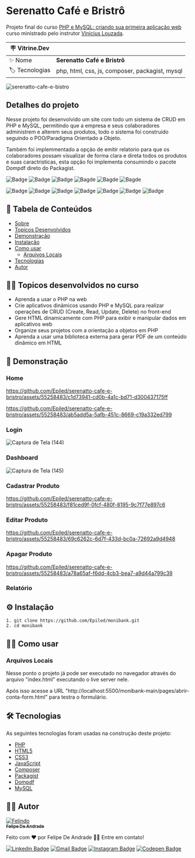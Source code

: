 # Serenatto Café e Bristrô

  Projeto final do curso <a target="_blank" href="https://cursos.alura.com.br/course/javascript-validando-formularios">PHP e MySQL: criando sua primeira aplicação web</a>
  curso ministrado pelo instrutor
  <a target="_blank" href="https://www.linkedin.com/in/vinelouzada//">Vinicius Louzada</a>.

| :placard: Vitrine.Dev |     |
| -------------  | --- |
| :sparkles: Nome        | **Serenatto Café e Bristrô**
| :label: Tecnologias | php, html, css, js, composer, packagist, mysql

<!-- Inserir imagem com a #vitrinedev ao final do link -->
![serenatto-cafe-e-bistro](https://github.com/Epiled/PHP-e-MySQL-criando-sua-primeira-aplica--o-web/assets/55258483/796093d5-4f96-4924-8909-3ffa2aba8a2d#vitrinedev)

## Detalhes do projeto

Nesse projeto foi desenvolvido um site com todo um sistema de CRUD em PHP e MySQL, permitindo que a 
empresa e seus colaboradores administrem e alterem seus produtos, todo o sistema foi construido seguindo o 
POO/Paradigma Orientado a Objeto.

Também foi implemmentado a opção de emitir relatorio para que os colaboradores possam visualizar de 
forma clara e direta todos os produtos e suas caractristicas, esta opção foi implementa consumindo o pacote Dompdf
direto do Packagist.

![Badge](https://img.shields.io/github/last-commit/Epiled/monibank?style=for-the-badge)
![Badge](https://img.shields.io/github/languages/code-size/Epiled/monibank?style=for-the-badge)
![Badge](https://img.shields.io/github/languages/count/Epiled/monibank?style=for-the-badge)
![Bagde](https://img.shields.io/badge/repo%20status-Beta-cyan?style=for-the-badge)
![Bagde](https://img.shields.io/github/v/release/Epiled/monibank?style=for-the-badge)
![Bagde](https://img.shields.io/github/license/Epiled/monibank?style=for-the-badge)

![Badge](https://img.shields.io/badge/-PHP-777BB4?style=for-the-badge&logo=php&logoColor=white)
![Badge](https://img.shields.io/badge/-HTML5-E34F26?style=for-the-badge&logo=html5&logoColor=white)
![Badge](https://img.shields.io/badge/-CSS3-1572B6?style=for-the-badge&logo=css3&logoColor=white)
![Badge](https://img.shields.io/badge/-JS-F7DF1E?style=for-the-badge&logo=javascript&logoColor=black)
![Badge](https://img.shields.io/badge/-Composer-885630?style=for-the-badge&logo=composer&logoColor=white)
![Badge](https://img.shields.io/badge/-Packagist-F28D1A?style=for-the-badge&logo=composer&logoColor=white)
![Badge](https://img.shields.io/badge/-MySQL-4479A1?style=for-the-badge&logo=mysql&logoColor=white)

<h2> 📑 Tabela de Conteúdos </h2>

<!--ts-->
   * [Sobre](#sobre)
   * [Topicos Desenvolvidos](#topicos-curso)
   * [Demonstração](#demonstracao)
   * [Instalação](#instalacao)
   * [Como usar](#como-usar)
      * [Arquivos Locais](#arquivos_locais)
   * [Tecnologias](#tecnologias)
   * [Autor](#autor)
<!--te-->

<h2 id="topicos-curso"> 👩‍🏫 Topicos desenvolvidos no curso </h2>

<!--ts-->
* Aprenda a usar o PHP na web
* Crie aplicativos dinâmicos usando PHP e MySQL para realizar operações de CRUD (Create, Read, Update, Delete) no front-end
* Gere HTML dinamicamente com PHP para exibir e manipular dados em aplicativos web
* Organize seus projetos com a orientação a objetos em PHP
* Aprenda a usar uma biblioteca externa para gerar PDF de um conteúdo dinâmico em HTML
<!--te-->

<h2 id="demonstracao"> 👀 Demonstração </h2>

<h3 id="home"> Home </h3>

https://github.com/Epiled/serenatto-cafe-e-bristro/assets/55258483/c1d73941-cd0b-4a1c-bd71-d300437175ff

https://github.com/Epiled/serenatto-cafe-e-bristro/assets/55258483/ab5add5a-5afb-451c-8669-c19a332ed799

<h3 id="login"> Login </h3>

![Captura de Tela (144)](https://github.com/Epiled/serenatto-cafe-e-bristro/assets/55258483/43325901-0e32-4578-bd1b-8398de14ed30)


<h3 id="dashboard"> Dashboard </h3>

![Captura de Tela (145)](https://github.com/Epiled/serenatto-cafe-e-bristro/assets/55258483/a53ce74b-d2c5-44c8-8f45-ec508d80dddc)

<h3 id="cadastrar-produto"> Cadastrar Produto </h3>

https://github.com/Epiled/serenatto-cafe-e-bristro/assets/55258483/f81ced9f-0fcf-480f-8195-9c7f77e897c6

<h3 id="editar-produto"> Editar Produto </h3>

https://github.com/Epiled/serenatto-cafe-e-bristro/assets/55258483/69c6262c-6d7f-433d-bc0a-72692a9d4948

<h3 id="editar-produto"> Apagar Produto </h3>

https://github.com/Epiled/serenatto-cafe-e-bristro/assets/55258483/a78a65af-f6dd-4cb3-bea7-a9d44a799c39

<h3 id="relatorio"> Relatório </h3>


<h2 id="instalacao"> ⚙ Instalação </h2>

```
1. git clone https://github.com/Epiled/monibank.git
2. cd monibank
```

<h2 id="como-usar"> 👩‍🏫 Como usar </h2>

<h3 id="arquivos_locais">Arquivos Locais</h3>
<p>Nesse ponto o projeto já pode ser executado no navegador através do arquivo "index.html" executando o live server nele.</p>

<p>Após isso acesse a URL "http://localhost:5500/monibank-main/pages/abrir-conta-form.html" para testra o formulário.</p>

<h2 id="tecnologias"> 🛠 Tecnologias </h2>

As seguintes tecnologias foram usadas na construção deste projeto:

<ul>
  <li><a href="https://www.php.net/" target="_blank">PHP</a></li>
  <li><a href="https://www.w3schools.com/html/default.asp" target="_blank">HTML5</a></li>
  <li><a href="https://www.w3schools.com/css/default.asp" target="_blank">CSS3</a></li>
  <li><a href="https://www.w3schools.com/js/default.asp" target="_blank">JavaScript</a></li>
  <li><a href="https://getcomposer.org/" target="_blank">Composer</a></li>
  <li><a href="https://packagist.org/" target="_blank">Packagist</a></li>
  <li><a href="https://packagist.org/packages/dompdf/dompdf" target="_blank">Dompdf</a></li>
  <li><a href="https://www.mysql.com/" target="_blank">MySQL</a></li>
</ul>

<h2 id="autor"> 👨‍💻 Autor </h2>

<a href="https://github.com/Epiled">

![Felindo](https://user-images.githubusercontent.com/55258483/178338085-2cea8bf2-6d0c-409a-9d0e-23359b7d303e.png)
 <br />
 <sub><b>Felipe De Andrade</b></sub></a>

Feito com ❤️ por Felipe De Andrade 👋🏽 Entre em contato!

[![Linkedin Badge](https://img.shields.io/badge/-Felipe-blue?style=flat-square&logo=Linkedin&logoColor=white&link=https://www.linkedin.com/in/fademendonca/)](https://www.linkedin.com/in/fademendonca/)
[![Gmail Badge](https://img.shields.io/badge/-felipe.deam98@gmail.com-c14438?style=flat-square&logo=Gmail&logoColor=white&link=mailto:felipe.deam98@gmail.com)](mailto:felipe.deam98@gmail.com)
[![Instagram Badge](https://img.shields.io/badge/-Instagram-e4405f?style=flat-square&logo=Instagram&logoColor=white&link=https://www.instagram.com/felipe.deam/)](https://www.instagram.com/felipe.deam/)
[![Codepen Badge](https://img.shields.io/badge/-Codepen-000000?style=flat-square&logo=Codepen&logoColor=white&link=https://codepen.io/epiled)](https://codepen.io/epiled)
